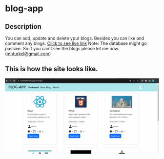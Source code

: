 # blog-app
## Description
You can add, update and delete ypur blogs. Besides you can like and comment any blogs.
[Click to see live link](https://hasanturkel-blogapp.vercel.app/)
Note: The database might go passive. So if you can't see the blogs please let me now. (mhturkel@gmail.com)
## This is how the site looks like.
![./blogapp.gif](./blogapp.gif)
